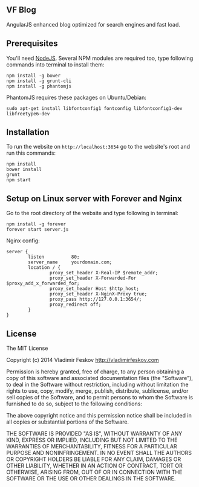 ## VF Blog

AngularJS enhanced blog optimized for search engines and fast load.

## Prerequisites

You'll need <a href="http://nodejs.org/" target="_blank">NodeJS</a>.
Several NPM modules are required too, type following commands into terminal to install them:

```
npm install -g bower
npm install -g grunt-cli
npm install -g phantomjs
```

PhantomJS requires these packages on Ubuntu/Debian:
```
sudo apt-get install libfontconfig1 fontconfig libfontconfig1-dev libfreetype6-dev
```

## Installation

To run the website on `http://localhost:3654` go to the website's root and run this commands:

```
npm install
bower install
grunt
npm start
```

## Setup on Linux server with Forever and Nginx

Go to the root directory of the website and type following in terminal:

```
npm install -g forever
forever start server.js
```

Nginx config:

```
server {
        listen          80;
        server_name     yourdomain.com;
        location / {
                proxy_set_header X-Real-IP $remote_addr;
                proxy_set_header X-Forwarded-For $proxy_add_x_forwarded_for;
                proxy_set_header Host $http_host;
                proxy_set_header X-NginX-Proxy true;
                proxy_pass http://127.0.0.1:3654/;
                proxy_redirect off;
        }
}
```

## License

The MIT License

Copyright (c) 2014 Vladimir Feskov http://vladimirfeskov.com

Permission is hereby granted, free of charge, to any person obtaining a copy of this software and associated documentation files (the "Software"), to deal in the Software without restriction, including without limitation the rights to use, copy, modify, merge, publish, distribute, sublicense, and/or sell copies of the Software, and to permit persons to whom the Software is furnished to do so, subject to the following conditions:

The above copyright notice and this permission notice shall be included in all copies or substantial portions of the Software.

THE SOFTWARE IS PROVIDED "AS IS", WITHOUT WARRANTY OF ANY KIND, EXPRESS OR IMPLIED, INCLUDING BUT NOT LIMITED TO THE WARRANTIES OF MERCHANTABILITY, FITNESS FOR A PARTICULAR PURPOSE AND NONINFRINGEMENT. IN NO EVENT SHALL THE AUTHORS OR COPYRIGHT HOLDERS BE LIABLE FOR ANY CLAIM, DAMAGES OR OTHER LIABILITY, WHETHER IN AN ACTION OF CONTRACT, TORT OR OTHERWISE, ARISING FROM, OUT OF OR IN CONNECTION WITH THE SOFTWARE OR THE USE OR OTHER DEALINGS IN THE SOFTWARE.
